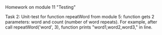 Homework on module 11 "Testing"

Task 2: Unit-test for function repeatWord from module 5: function gets 2 parameters: word and count (number of word repeats).
For example, after call repeatWord('word', 3), function prints "word1,word2,word3," in line. 
